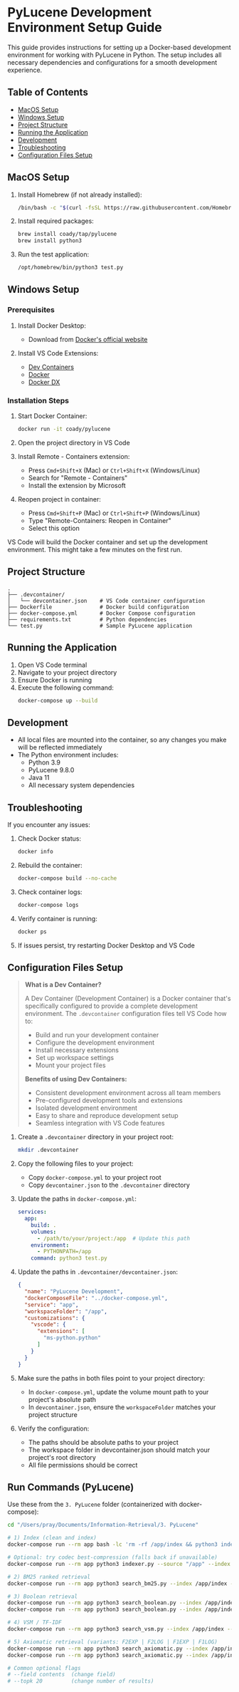 # PyLucene Development Environment Setup Guide

This guide provides instructions for setting up a Docker-based development environment for working with PyLucene in Python. The setup includes all necessary dependencies and configurations for a smooth development experience.

## Table of Contents
- [MacOS Setup](#macos-setup)
- [Windows Setup](#windows-setup)
- [Project Structure](#project-structure)
- [Running the Application](#running-the-application)
- [Development](#development)
- [Troubleshooting](#troubleshooting)
- [Configuration Files Setup](#configuration-files-setup)

## MacOS Setup

1. Install Homebrew (if not already installed):
   ```bash
   /bin/bash -c "$(curl -fsSL https://raw.githubusercontent.com/Homebrew/install/HEAD/install.sh)"
   ```

2. Install required packages:
   ```bash
   brew install coady/tap/pylucene
   brew install python3
   ```

3. Run the test application:
   ```bash
   /opt/homebrew/bin/python3 test.py
   ```

## Windows Setup

### Prerequisites

1. Install Docker Desktop:
   - Download from [Docker's official website](https://www.docker.com/)

2. Install VS Code Extensions:
   - [Dev Containers](https://marketplace.visualstudio.com/items/?itemName=ms-vscode-remote.remote-containers)
   - [Docker](https://marketplace.visualstudio.com/items/?itemName=ms-azuretools.vscode-docker)
   - [Docker DX](https://marketplace.visualstudio.com/items/?itemName=docker.docker)

### Installation Steps

1. Start Docker Container:
   ```bash
   docker run -it coady/pylucene
   ```

2. Open the project directory in VS Code

3. Install Remote - Containers extension:
   - Press `Cmd+Shift+X` (Mac) or `Ctrl+Shift+X` (Windows/Linux)
   - Search for "Remote - Containers"
   - Install the extension by Microsoft

4. Reopen project in container:
   - Press `Cmd+Shift+P` (Mac) or `Ctrl+Shift+P` (Windows/Linux)
   - Type "Remote-Containers: Reopen in Container"
   - Select this option

VS Code will build the Docker container and set up the development environment. This might take a few minutes on the first run.

## Project Structure

```
.
├── .devcontainer/
│   └── devcontainer.json    # VS Code container configuration
├── Dockerfile               # Docker build configuration
├── docker-compose.yml       # Docker Compose configuration
├── requirements.txt         # Python dependencies
└── test.py                  # Sample PyLucene application
```

## Running the Application

1. Open VS Code terminal
2. Navigate to your project directory
3. Ensure Docker is running
4. Execute the following command:
   ```bash
   docker-compose up --build
   ```

## Development

- All local files are mounted into the container, so any changes you make will be reflected immediately
- The Python environment includes:
  - Python 3.9
  - PyLucene 9.8.0
  - Java 11
  - All necessary system dependencies

## Troubleshooting

If you encounter any issues:

1. Check Docker status:
   ```bash
   docker info
   ```

2. Rebuild the container:
   ```bash
   docker-compose build --no-cache
   ```

3. Check container logs:
   ```bash
   docker-compose logs
   ```

4. Verify container is running:
   ```bash
   docker ps
   ```

5. If issues persist, try restarting Docker Desktop and VS Code

## Configuration Files Setup

> **What is a Dev Container?**
> 
> A Dev Container (Development Container) is a Docker container that's specifically configured to provide a complete development environment. The `.devcontainer` configuration files tell VS Code how to:
> - Build and run your development container
> - Configure the development environment
> - Install necessary extensions
> - Set up workspace settings
> - Mount your project files
> 
> **Benefits of using Dev Containers:**
> - Consistent development environment across all team members
> - Pre-configured development tools and extensions
> - Isolated development environment
> - Easy to share and reproduce development setup
> - Seamless integration with VS Code features

1. Create a `.devcontainer` directory in your project root:
   ```bash
   mkdir .devcontainer
   ```

2. Copy the following files to your project:
   - Copy `docker-compose.yml` to your project root
   - Copy `devcontainer.json` to the `.devcontainer` directory

3. Update the paths in `docker-compose.yml`:
   ```yaml
   services:
     app:
       build: .
       volumes:
         - /path/to/your/project:/app  # Update this path
       environment:
         - PYTHONPATH=/app
       command: python3 test.py
   ```

4. Update the paths in `.devcontainer/devcontainer.json`:
   ```json
   {
     "name": "PyLucene Development",
     "dockerComposeFile": "../docker-compose.yml",
     "service": "app",
     "workspaceFolder": "/app",
     "customizations": {
       "vscode": {
         "extensions": [
           "ms-python.python"
         ]
       }
     }
   }
   ```

5. Make sure the paths in both files point to your project directory:
   - In `docker-compose.yml`, update the volume mount path to your project's absolute path
   - In `devcontainer.json`, ensure the `workspaceFolder` matches your project structure

6. Verify the configuration:
   - The paths should be absolute paths to your project
   - The workspace folder in devcontainer.json should match your project's root directory
   - All file permissions should be correct

## Run Commands (PyLucene)

Use these from the `3. PyLucene` folder (containerized with docker-compose):

```bash
cd "/Users/pray/Documents/Information-Retrieval/3. PyLucene"

# 1) Index (clean and index)
docker-compose run --rm app bash -lc 'rm -rf /app/index && python3 indexer.py --source "/app" --index /app/index'

# Optional: try codec best-compression (falls back if unavailable)
docker-compose run --rm app python3 indexer.py --source "/app" --index /app/index --best-compression

# 2) BM25 ranked retrieval
docker-compose run --rm app python3 search_bm25.py --index /app/index --query "index compression"

# 3) Boolean retrieval
docker-compose run --rm app python3 search_boolean.py --index /app/index --query "inverted AND index"
docker-compose run --rm app python3 search_boolean.py --index /app/index --query '"vector space" OR compression'

# 4) VSM / TF-IDF
docker-compose run --rm app python3 search_vsm.py --index /app/index --query "vector space model" --topk 10

# 5) Axiomatic retrieval (variants: F2EXP | F2LOG | F1EXP | F1LOG)
docker-compose run --rm app python3 search_axiomatic.py --index /app/index --query "term weighting" --variant F2EXP
docker-compose run --rm app python3 search_axiomatic.py --index /app/index --query "term weighting" --variant F2LOG

# Common optional flags
# --field contents  (change field)
# --topk 20         (change number of results)
```

